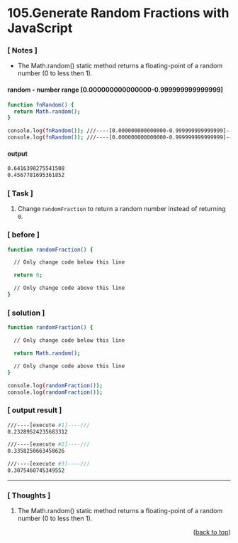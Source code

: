 <a name="topage"></a>

# 105.Generate Random Fractions with JavaScript

### [ Notes ]
  * The Math.random() static method returns a floating-point of a random number (0 to less then 1).

#### random - number range [0.000000000000000-0.999999999999999]

```sh
function fnRandom() {
  return Math.random();
}

console.log(fnRandom()); ///----[0.000000000000000-0.999999999999999]----///
console.log(fnRandom()); ///----[0.000000000000000-0.999999999999999]----///
```

#### output
```sh
0.6416398275541508
0.4567781695361852
```

### [ Task ]
  1. Change r`andomFraction` to return a random number instead of returning `0`.

### [ before ]

```sh
function randomFraction() {

  // Only change code below this line

  return 0;

  // Only change code above this line
}
```

### [ solution ]

```sh
function randomFraction() {

  // Only change code below this line

  return Math.random();

  // Only change code above this line
}

console.log(randomFraction());
console.log(randomFraction());
```

### [ output result ]

```sh
///----[execute #1]----///
0.23289524235683312

///----[execute #2]----///
0.3358250663458626

///----[execute #3]----///
0.3075460745349552
```

-----

### [ Thoughts ]

  1. The Math.random() static method returns a floating-point of a random number (0 to less then 1).

  
<p align="right">(<a href="#topage">back to top</a>)</p>
<br/>
<br/>
